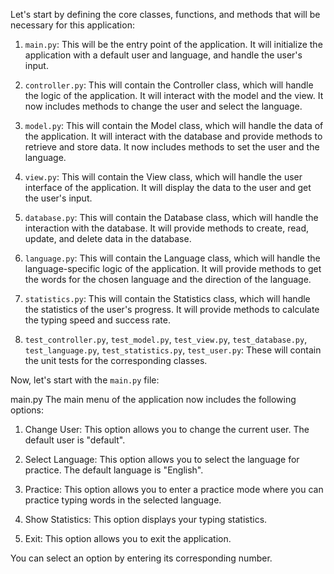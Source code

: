 Let's start by defining the core classes, functions, and methods that will be necessary for this application:

1. `main.py`: This will be the entry point of the application. It will initialize the application with a default user and language, and handle the user's input.

2. `controller.py`: This will contain the Controller class, which will handle the logic of the application. It will interact with the model and the view. It now includes methods to change the user and select the language.

3. `model.py`: This will contain the Model class, which will handle the data of the application. It will interact with the database and provide methods to retrieve and store data. It now includes methods to set the user and the language.

4. `view.py`: This will contain the View class, which will handle the user interface of the application. It will display the data to the user and get the user's input.

5. `database.py`: This will contain the Database class, which will handle the interaction with the database. It will provide methods to create, read, update, and delete data in the database.

6. `language.py`: This will contain the Language class, which will handle the language-specific logic of the application. It will provide methods to get the words for the chosen language and the direction of the language.

7. `statistics.py`: This will contain the Statistics class, which will handle the statistics of the user's progress. It will provide methods to calculate the typing speed and success rate.
8. `test_controller.py`, `test_model.py`, `test_view.py`, `test_database.py`, `test_language.py`, `test_statistics.py`, `test_user.py`: These will contain the unit tests for the corresponding classes.

Now, let's start with the `main.py` file:

main.py
The main menu of the application now includes the following options:

1. Change User: This option allows you to change the current user. The default user is "default".

2. Select Language: This option allows you to select the language for practice. The default language is "English".

3. Practice: This option allows you to enter a practice mode where you can practice typing words in the selected language.

4. Show Statistics: This option displays your typing statistics.

5. Exit: This option allows you to exit the application.

You can select an option by entering its corresponding number.
